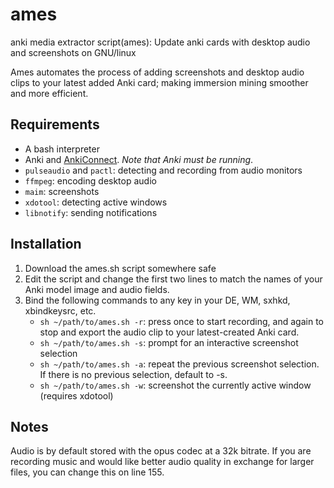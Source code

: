 # ames
anki media extractor script(ames): Update anki cards with desktop audio and screenshots on GNU/linux

Ames automates the process of adding screenshots and desktop audio clips to your latest added Anki card; making immersion mining smoother and more efficient.

## Requirements
+ A bash interpreter
+ Anki and [AnkiConnect](https://ankiweb.net/shared/info/2055492159). *Note that Anki must be running*.
+ `pulseaudio` and `pactl`: detecting and recording from audio monitors
+ `ffmpeg`: encoding desktop audio
+ `maim`: screenshots
+ `xdotool`: detecting active windows
+ `libnotify`: sending notifications


## Installation
1. Download the ames.sh script somewhere safe
2. Edit the script and change the first two lines to match the names of your Anki model image and audio fields.
3. Bind the following commands to any key in your DE, WM, sxhkd, xbindkeysrc, etc.
    * `sh ~/path/to/ames.sh -r`: press once to start recording, and again to stop and export the audio clip to your latest-created Anki card.
    * `sh ~/path/to/ames.sh -s`: prompt for an interactive screenshot selection
    * `sh ~/path/to/ames.sh -a`: repeat the previous screenshot selection. If there is no previous selection, default to -s.
    * `sh ~/path/to/ames.sh -w`: screenshot the currently active window (requires xdotool)
    
## Notes
Audio is by default stored with the opus codec at a 32k bitrate. If you are recording music and would like better audio quality in exchange for larger files, you can change this on line 155.
  
